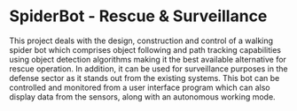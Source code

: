 # SpiderBot - Rescue & Surveillance
This project deals with the design, construction and control of a walking spider bot which comprises object following and path tracking capabilities using object detection algorithms making it the best available alternative for rescue operation. In addition, it can be used for surveillance purposes in the defense sector as it stands out from the existing systems.
This bot can be controlled and monitored from a user interface program which can also display data from the sensors, along with an autonomous working mode.
